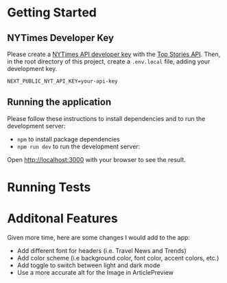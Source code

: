 # Getting Started

## NYTimes Developer Key

Please create a [NYTimes API developer key](https://developer.nytimes.com/) with the [Top Stories API](https://developer.nytimes.com/docs/top-stories-product/1/overview). Then, in the root directory of this project, create a `.env.local` file, adding your development key.

```
NEXT_PUBLIC_NYT_API_KEY=your-api-key
```

## Running the application

Please follow these instructions to install dependencies and to run the development server:

- `npm` to install package dependencies
- `npm run dev` to run the development server:

Open [http://localhost:3000](http://localhost:3000) with your browser to see the result.

# Running Tests

# Additonal Features

Given more time, here are some changes I would add to the app:

- Add different font for headers (i.e. Travel News and Trends)
- Add color scheme (i.e background color, font color, accent colors, etc.)
- Add toggle to switch between light and dark mode
- Use a more accurate alt for the Image in ArticlePreview
